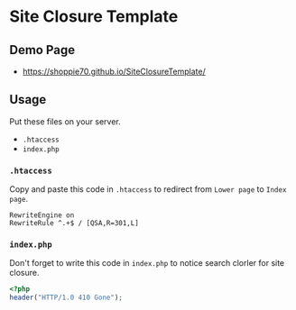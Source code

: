 # Site Closure Template

## Demo Page
- https://shoppie70.github.io/SiteClosureTemplate/

## Usage
Put these files on your server.

- `.htaccess`
- `index.php`

### `.htaccess`

Copy and paste this code in `.htaccess` to redirect from `Lower page` to `Index page`.

```
RewriteEngine on
RewriteRule ^.+$ / [QSA,R=301,L]
```

### `index.php`

Don't forget to write this code in `index.php` to notice search clorler for site closure.

```php
<?php
header("HTTP/1.0 410 Gone");
```
